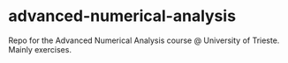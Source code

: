# advanced-numerical-analysis
Repo for the Advanced Numerical Analysis course @ University of Trieste. Mainly exercises.

